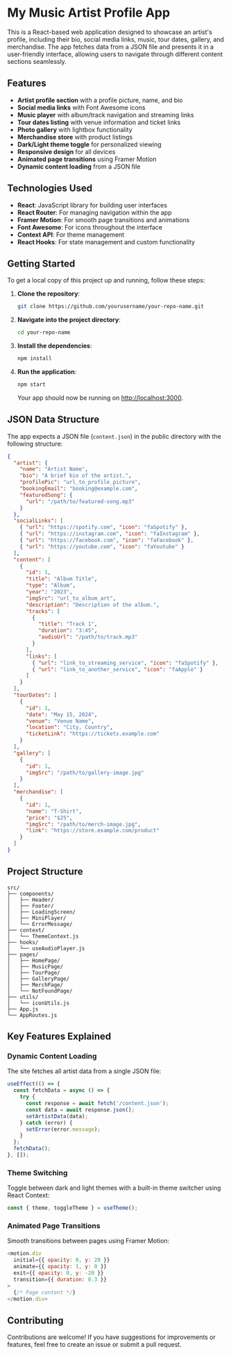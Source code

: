 # My Music Artist Profile App

This is a React-based web application designed to showcase an artist's profile, including their bio, social media links, music, tour dates, gallery, and merchandise. The app fetches data from a JSON file and presents it in a user-friendly interface, allowing users to navigate through different content sections seamlessly.

## Features

- **Artist profile section** with a profile picture, name, and bio
- **Social media links** with Font Awesome icons
- **Music player** with album/track navigation and streaming links
- **Tour dates listing** with venue information and ticket links
- **Photo gallery** with lightbox functionality
- **Merchandise store** with product listings
- **Dark/Light theme toggle** for personalized viewing
- **Responsive design** for all devices
- **Animated page transitions** using Framer Motion
- **Dynamic content loading** from a JSON file

## Technologies Used

- **React**: JavaScript library for building user interfaces
- **React Router**: For managing navigation within the app
- **Framer Motion**: For smooth page transitions and animations
- **Font Awesome**: For icons throughout the interface
- **Context API**: For theme management
- **React Hooks**: For state management and custom functionality

## Getting Started

To get a local copy of this project up and running, follow these steps:

1. **Clone the repository**:
   ```bash
   git clone https://github.com/yourusername/your-repo-name.git
   ```
   
2. **Navigate into the project directory**:
   ```bash
   cd your-repo-name
   ```

3. **Install the dependencies**:
   ```bash
   npm install
   ```

4. **Run the application**:
   ```bash
   npm start
   ```

   Your app should now be running on [http://localhost:3000](http://localhost:3000).

## JSON Data Structure

The app expects a JSON file (`content.json`) in the public directory with the following structure:

```json
{
  "artist": {
    "name": "Artist Name",
    "bio": "A brief bio of the artist.",
    "profilePic": "url_to_profile_picture",
    "bookingEmail": "booking@example.com",
    "featuredSong": {
      "url": "/path/to/featured-song.mp3"
    }
  },
  "socialLinks": [
    { "url": "https://spotify.com", "icon": "faSpotify" },
    { "url": "https://instagram.com", "icon": "faInstagram" },
    { "url": "https://facebook.com", "icon": "faFacebook" },
    { "url": "https://youtube.com", "icon": "faYoutube" }
  ],
  "content": [
    {
      "id": 1,
      "title": "Album Title",
      "type": "Album",
      "year": "2023",
      "imgSrc": "url_to_album_art",
      "description": "Description of the album.",
      "tracks": [
        {
          "title": "Track 1",
          "duration": "3:45",
          "audioUrl": "/path/to/track.mp3"
        }
      ],
      "links": [
        { "url": "link_to_streaming_service", "icon": "faSpotify" },
        { "url": "link_to_another_service", "icon": "faApple" }
      ]
    }
  ],
  "tourDates": [
    {
      "id": 1,
      "date": "May 15, 2024",
      "venue": "Venue Name",
      "location": "City, Country",
      "ticketLink": "https://tickets.example.com"
    }
  ],
  "gallery": [
    {
      "id": 1,
      "imgSrc": "/path/to/gallery-image.jpg"
    }
  ],
  "merchandise": [
    {
      "id": 1,
      "name": "T-Shirt",
      "price": "$25",
      "imgSrc": "/path/to/merch-image.jpg",
      "link": "https://store.example.com/product"
    }
  ]
}
```

## Project Structure

```
src/
├── components/
│   ├── Header/
│   ├── Footer/
│   ├── LoadingScreen/
│   ├── MiniPlayer/
│   └── ErrorMessage/
├── context/
│   └── ThemeContext.js
├── hooks/
│   └── useAudioPlayer.js
├── pages/
│   ├── HomePage/
│   ├── MusicPage/
│   ├── TourPage/
│   ├── GalleryPage/
│   ├── MerchPage/
│   └── NotFoundPage/
├── utils/
│   └── iconUtils.js
├── App.js
└── AppRoutes.js
```

## Key Features Explained

### Dynamic Content Loading
The site fetches all artist data from a single JSON file:
```javascript
useEffect(() => {
  const fetchData = async () => {
    try {
      const response = await fetch('/content.json');
      const data = await response.json();
      setArtistData(data);
    } catch (error) {
      setError(error.message);
    }
  };
  fetchData();
}, []);
```

### Theme Switching
Toggle between dark and light themes with a built-in theme switcher using React Context:
```javascript
const { theme, toggleTheme } = useTheme();
```

### Animated Page Transitions
Smooth transitions between pages using Framer Motion:
```javascript
<motion.div
  initial={{ opacity: 0, y: 20 }}
  animate={{ opacity: 1, y: 0 }}
  exit={{ opacity: 0, y: -20 }}
  transition={{ duration: 0.3 }}
>
  {/* Page content */}
</motion.div>
```

## Contributing

Contributions are welcome! If you have suggestions for improvements or features, feel free to create an issue or submit a pull request.